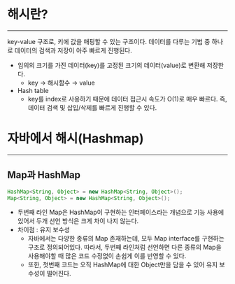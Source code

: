 # 해시란?

---

key-value 구조로, 키에 값을 매핑할 수 있는 구조이다. 데이터를 다루는 기법 중 하나로 데이터의 검색과 저장이 아주 빠르게 진행된다.

- 임의의 크기를 가진 데이터(key)를 고정된 크기의 데이터(value)로 변환해 저장한다.
    - key → 해시함수 → value
- Hash table
    - key를 index로 사용하기 때문에 데이터 접근시 속도가 O(1)로 매우 빠르다. 즉, 데이터 검색 및 삽입/삭제를 빠르게 진행할 수 있다.

# 자바에서 해시(Hashmap)

---

## Map과 HashMap

```java
HashMap<String, Object> = new HashMap<String, Object>();
Map<String, Object> = new HashMap<String, Object>();
```

- 두번째 라인 Map은 HashMap이 구현하는 인터페이스라는 개념으로 기능 사용에 있어서 두개 선언 방식은 크게 차이 나지 않는다.
- 차이점 : 유지 보수성
    - 자바에서는 다양한 종류의 Map 존재하는데, 모두 Map interface를 구현하는 구조로 정의되어있다. 따라서, 두번째 라인처럼 선언하면 다른 종류의 Map을 사용해야할 때 많은 코드 수정없이 손쉽게 이를 반영할 수 있다.
    - 또한, 첫번째 코드는 오직 HashMap에 대한 Object만을 담을 수 있어 유지 보수성이 떨어진다.
